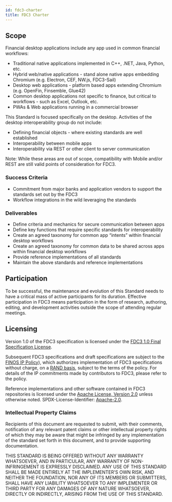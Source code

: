 ```yaml
---
id: fdc3-charter
title: FDC3 Charter
---
```


## Scope
Financial desktop applications include any app used in common financial workflows:

* Traditional native applications implemented in C++, .NET, Java, Python, etc.
* Hybrid web/native applications - stand alone native apps embedding Chromium (e.g. Electron, CEF, NW.js, FDC3-Sail)
* Desktop web applications - platform based apps extending Chromium (e.g. OpenFin, Finsemble, Glue42)
* Common desktop applications not specific to finance, but critical to workflows - such as Excel, Outlook, etc.
* PWAs & Web applications running in a commercial browser

This Standard is focused specifically on the desktop.  Activities of the desktop interoperability group do not include:

* Defining financial objects - where existing standards are well established
* Interoperability between mobile apps
* Interoperability via REST or other client to server communication

Note: While these areas are out of scope, compatibility with Mobile and/or REST are still valid points of consideration for FDC3.

### Success Criteria
* Commitment from major banks and application vendors to support the standards set out by the FDC3
* Workflow integrations in the wild leveraging the standards

### Deliverables
* Define criteria and mechanics for secure communication between apps
* Define key functions that require specific standards for interoperability
* Create an agreed taxonomy for common app “intents” within financial desktop workflows
* Create an agreed taxonomy for common data to be shared across apps within financial desktop workflows
* Provide reference implementations of all standards
* Maintain the above standards and reference implementations

## Participation
To be successful, the maintenance and evolution of this Standard needs to have a critical mass of active participants for its duration. Effective participation in FDC3 means participation in the form of research, authoring, editing, and development activities outside the scope of attending regular meetings.

## Licensing
Version 1.0 of the FDC3 specification is licensed under the [FDC3 1.0 Final Specification License](https://github.com/finos/FDC3/blob/17892008c26a73ff1fd9f6e40ceb8c8bfd58c610/PATENTS-FDC3-1.0.md).

Subsequent FDC3 specifications and draft specifications are subject to the [FINOS IP Policy](https://github.com/finos/community/blob/master/website/static/governance-docs/IP-Policy.pdf)), which authorizes implementation of FDC3 specifications without charge, on a [RAND basis](https://en.wikipedia.org/wiki/Reasonable_and_non-discriminatory_licensing), subject to the terms of the policy. For details of the IP commitments made by contributors to FDC3, please refer to the policy.

Reference implementations and other software contained in FDC3 repositories is licensed under the [Apache License, Version 2.0](https://github.com/finos/FDC3/blob/17892008c26a73ff1fd9f6e40ceb8c8bfd58c610/LICENSE) unless otherwise noted. SPDX-License-Identifier: [Apache-2.0](https://spdx.org/licenses/Apache-2.0).

### Intellectual Property Claims
Recipients of this document are requested to submit, with their comments, notification of
any relevant patent claims or other intellectual property rights of which they may be aware that
might be infringed by any implementation of the standard set forth in this document, and to provide 
supporting documentation.

THIS STANDARD IS BEING OFFERED WITHOUT ANY WARRANTY
WHATSOEVER, AND IN PARTICULAR, ANY WARRANTY OF NON-INFRINGEMENT IS
EXPRESSLY DISCLAIMED. ANY USE OF THIS STANDARD SHALL BE MADE
ENTIRELY AT THE IMPLEMENTER'S OWN RISK, AND NEITHER THE FOUNDATION,
NOR ANY OF ITS MEMBERS OR SUBMITTERS, SHALL HAVE ANY LIABILITY
WHATSOEVER TO ANY IMPLEMENTER OR THIRD PARTY FOR ANY DAMAGES OF
ANY NATURE WHATSOEVER, DIRECTLY OR INDIRECTLY, ARISING FROM THE USE
OF THIS STANDARD.
